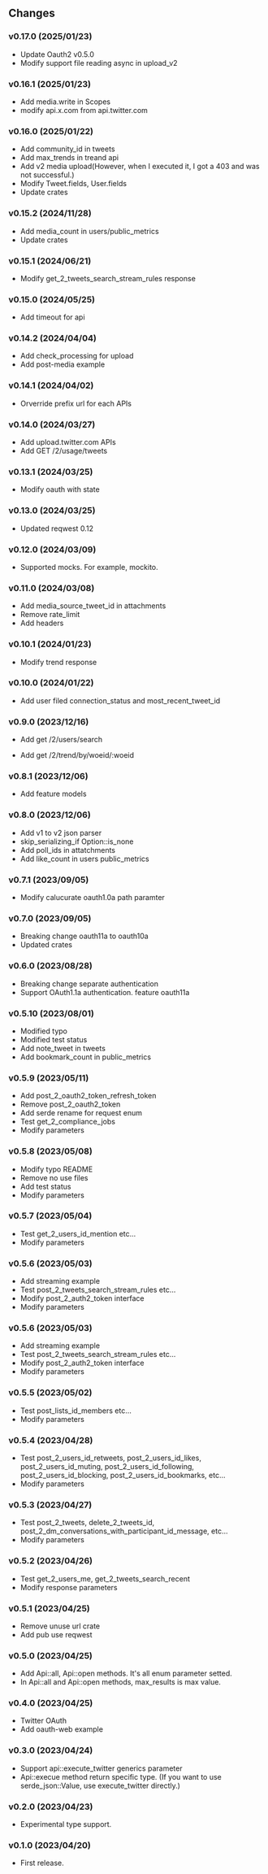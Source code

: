 ## Changes

### v0.17.0 (2025/01/23)
* Update Oauth2 v0.5.0
* Modify support file reading async in upload_v2

### v0.16.1 (2025/01/23)
* Add media.write in Scopes
* modify api.x.com from api.twitter.com

### v0.16.0 (2025/01/22)
* Add community_id in tweets
* Add max_trends in treand api
* Add v2 media upload(However, when I executed it, I got a 403 and was not successful.)
* Modify Tweet.fields, User.fields
* Update crates

### v0.15.2 (2024/11/28)
* Add media_count in users/public_metrics
* Update crates

### v0.15.1 (2024/06/21)
* Modify get_2_tweets_search_stream_rules response

### v0.15.0 (2024/05/25)
* Add timeout for api

### v0.14.2 (2024/04/04)
* Add check_processing for upload
* Add post-media example

### v0.14.1 (2024/04/02)
* Orverride prefix url for each APIs

### v0.14.0 (2024/03/27)
* Add upload.twitter.com APIs
* Add GET /2/usage/tweets

### v0.13.1 (2024/03/25)
* Modify oauth with state

### v0.13.0 (2024/03/25)
* Updated reqwest 0.12

### v0.12.0 (2024/03/09)
* Supported mocks. For example, mockito.

### v0.11.0 (2024/03/08)
* Add media_source_tweet_id in attachments
* Remove rate_limit
* Add headers

### v0.10.1 (2024/01/23)
* Modify trend response

### v0.10.0 (2024/01/22)
* Add user filed connection_status and most_recent_tweet_id

### v0.9.0 (2023/12/16)
* Add get /2/users/search
- Add get /2/trend/by/woeid/:woeid

### v0.8.1 (2023/12/06)
* Add feature models

### v0.8.0 (2023/12/06)
* Add v1 to v2 json parser
* skip_serializing_if Option::is_none
* Add poll_ids in attatchments 
* Add like_count in users public_metrics

### v0.7.1 (2023/09/05)
* Modify calucurate oauth1.0a path paramter

### v0.7.0 (2023/09/05)
* Breaking change oauth11a to oauth10a
* Updated crates

### v0.6.0 (2023/08/28)
* Breaking change separate authentication
* Support OAuth1.1a authentication. feature oauth11a

### v0.5.10 (2023/08/01)
* Modified typo
* Modified test status
* Add note_tweet in tweets
* Add bookmark_count in public_metrics

### v0.5.9 (2023/05/11)
* Add post_2_oauth2_token_refresh_token
* Remove post_2_oauth2_token
* Add serde rename for request enum
* Test get_2_compliance_jobs
* Modify parameters

### v0.5.8 (2023/05/08)
* Modify typo README
* Remove no use files
* Add test status
* Modify parameters

### v0.5.7 (2023/05/04)
* Test get_2_users_id_mention etc...
* Modify parameters

### v0.5.6 (2023/05/03)
* Add streaming example
* Test post_2_tweets_search_stream_rules etc...
* Modify post_2_auth2_token interface
* Modify parameters

### v0.5.6 (2023/05/03)
* Add streaming example
* Test post_2_tweets_search_stream_rules etc...
* Modify post_2_auth2_token interface
* Modify parameters

### v0.5.5 (2023/05/02)
* Test post_lists_id_members etc...
* Modify parameters

### v0.5.4 (2023/04/28)
* Test post_2_users_id_retweets, post_2_users_id_likes, post_2_users_id_muting, post_2_users_id_following, post_2_users_id_blocking, post_2_users_id_bookmarks, etc...
* Modify parameters

### v0.5.3 (2023/04/27)
* Test post_2_tweets, delete_2_tweets_id, post_2_dm_conversations_with_participant_id_message, etc...
* Modify parameters

### v0.5.2 (2023/04/26)
* Test get_2_users_me, get_2_tweets_search_recent
* Modify response parameters

### v0.5.1 (2023/04/25)
* Remove unuse url crate
* Add pub use reqwest

### v0.5.0 (2023/04/25)
* Add Api::all, Api::open methods. It's all enum parameter setted.
* In Api::all and Api::open methods, max_results is max value.

### v0.4.0 (2023/04/25)
* Twitter OAuth
* Add oauth-web example

### v0.3.0 (2023/04/24)
* Support api::execute_twitter generics parameter
* Api::execue method return specific type. (If you want to use serde_json::Value, use execute_twitter directly.)

### v0.2.0 (2023/04/23)
* Experimental type support.

### v0.1.0 (2023/04/20)
* First release.